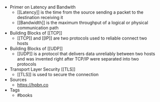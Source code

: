 - Primer on Latency and Bandwith
	- [[Latency]] is the time from the source sending a packet to the destination receiving it
	- [[Bandwidth]] is the maximum throughput of a logical or physical communication path
- Building Blocks of [[TCP]]
	- [[TCP]] and [[IP]] are two protocols used to reliable connect two hosts
- Building Blocks of [[UDP]]
	- [[UDP]] is a protocol that delivers data unreliably between two hosts and was invented right after TCP/IP were separated into two protocols
- Transport Layer Security [[TLS]]
	- [[TLS]] is used to secure the connection
- Sources
	- https://hpbn.co
- Tags
	- #books